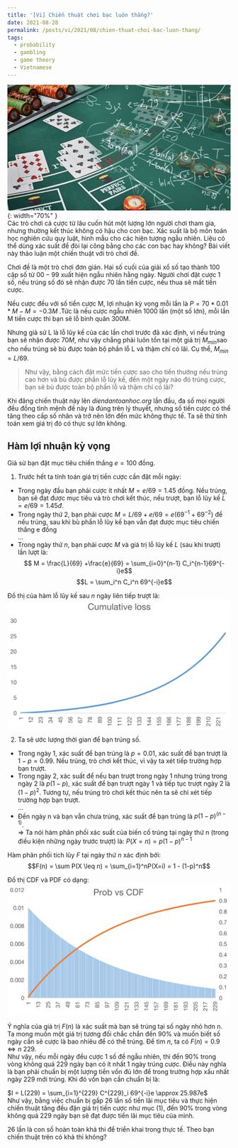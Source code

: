 ```yaml
---
title: '[Vi] Chiến thuật chơi bạc luôn thắng?'
date: 2021-08-28
permalink: /posts/vi/2021/08/chien-thuat-choi-bac-luon-thang/
tags:
  - probability
  - gambling
  - game theory
  - Vietnamese
---
```

![Poster](/images/post/2021_poster_gbml.png){: width="70%" }<br>
Các trò chơi cá cược từ lâu cuốn hút một lượng lớn người chơi tham gia, nhưng thường kết thúc không có hậu cho con bạc. Xác suất là bộ môn toán học nghiên cứu quy luật, hình mẫu cho các hiện tượng ngẫu nhiên. Liệu có thể dùng xác suất để đòi lại công bằng cho các con bạc hay không?  Bài viết này thảo luận một chiến thuật với trò chơi đề.

Chơi đề là một trò chơi đơn giản. Hai số cuối của giải xổ số tạo thành $100$ cặp số từ $00-99$ xuất hiện ngẫu nhiên hằng ngày. Người chơi đặt cược $1$ số, nếu trúng số đó sẽ nhận được $70$ lần tiền cược, nếu thua sẽ mất tiền cược.

Nếu cược đều với số tiền cược M, lợi nhuận kỳ vọng mỗi lần là $P = 70*0.01*M-M = -0.3M$ .Tức là nếu cược ngẫu nhiên 1000 lần (một số lớn), mỗi lần M tiền cược thì bạn sẽ lỗ bình quân 300M.

Nhưng giả sử L là lỗ lũy kế của các lần chơi trước đã xác định, vì nếu trúng bạn sẽ nhận được $70M$, như vậy chẳng phải luôn tồn tại một giá trị $M_{min}$sao cho nếu trúng sẽ bù được toàn bộ phần lỗ L và thậm chí có lãi. Cụ thể, $M_{min}= L/69$.


>  Như vậy, bằng cách đặt mức tiền cược sao cho tiền thưởng nếu trúng cao hơn và bù được phần lỗ lũy kế, đến một ngày nào đó trúng cược, bạn sẽ bù được toàn bộ phần lỗ và thậm chí có lãi?

Khi đăng chiến thuật này lên *diendantoanhoc.org* lần đầu, đa số mọi người đều đồng tình mệnh đề này là đúng trên lý thuyết, nhưng số tiền cược có thể tăng theo cấp số nhân và trở nên lớn đến mức không thực tế. Ta sẽ thử tính toán xem giá trị đó có thực sự lớn không.

Hàm lợi nhuận kỳ vọng
----
Giả sử bạn đặt mục tiêu chiến thắng $e=100$ đồng. 
1. Trước hết ta tính toán giá trị tiền cược cần đặt mỗi ngày: <br>
* Trong ngày đầu bạn phải cược ít nhất $M = e/69 = 1.45$ đồng. Nếu trúng, bạn sẽ đạt được mục tiêu và trò chơi kết thúc, nếu trượt, bạn lỗ lũy kế $L = e/69 = 1.45đ$. <br>
* Trong ngày thứ 2, bạn phải cược $M = L/69 + e/69 = e(69^{-1} +69^{-2})$ để nếu trúng, sau khi bù phần lỗ lũy kế bạn vẫn đạt được mục tiêu chiến thắng e đồng <br>
…
* Trong ngày thứ $n$, bạn phải cược $M$ và giá trị lỗ lũy kế $L$ (sau khi trượt) lần lượt là: <br>
$$ M = \frac{L}{69} +\frac{e}{69} = \sum_{i=0}^{n-1} C_i^{n-1}69^{-i}e$$
$$L = \sum_i^n C_i^n 69^{-i}e$$

Đồ thị của hàm lỗ lũy kế sau $n$ ngày liên tiếp trượt là: <br>
![Cumulative loss](/images/post/bio-photo-2.png)

2. Ta sẽ ước lượng thời gian để bạn trúng số.
* Trong ngày 1, xác suất để bạn trúng là $p= 0.01$, xác suất đề bạn trượt là $1-p = 0.99$. Nếu trúng, trò chơi kết thúc, vì vậy ta xét tiếp trường hợp bạn trượt.
* Trong ngày 2, xác suất để nếu bạn trượt trong ngày 1 nhưng trúng trong ngày 2 là $p(1-p)$, xác suất để bạn trượt ngày 1 và tiếp tục trượt ngày 2 là $(1-p)^2$. Tương tự, nếu trúng trò chơi kết thúc nên ta sẽ chỉ xét tiếp trường hợp bạn trượt. <br>
…
* Đến ngày n và bạn vẫn chưa trúng, xác suất để bạn trúng là $p(1-p)^(n-1)$. <br>
=> Ta nói hàm phân phối xác suất của biến cố trúng tại ngày thứ n (trong điều kiện những ngày trước trượt) là:
$P(X=n) = p(1-p)^{n-1}$

Hàm phân phối tích lũy $F$ tại ngày thứ $n$ xác định bởi: <br>
$$F(n) = \sum P(X \leq n) = \sum_{i=1}^nP(X=i) = 1 - (1-p)^n$$

Đồ thị CDF và PDF có dạng: <br>
![CDF and PDF](/images/post/gmbl_cdf.png)

<!-- <img src="/_posts/img/gmbl_cdf.png" width="200" height="200" /> -->


Ý nghĩa của giá trị $F(n)$ là xác suất mà bạn sẽ trúng tại số ngày nhỏ hơn n. <br>
Ta mong muốn một giá trị tương đối chắc chắn đến 90% và muốn biết số ngày cần sẽ cược là bao nhiêu để có thể trúng. Để tìm $n$, ta có $F(n) = 0.9 \Leftrightarrow n ~ 229.$ <br>
Như vậy, nếu mỗi ngày đều cược 1 số đề ngẫu nhiên, thì đến 90% trong vòng không quá 229 ngày bạn có ít nhất 1 ngày trúng cược. Điều này nghĩa là bạn phải chuẩn bị một lượng tiền vốn đủ lớn để trong trường hợp xấu nhất ngày 229 mới trúng. Khi đó vốn bạn cần chuẩn bị là: <br>

$I = L(229) = \sum_{i=1}^{229} C^{229}_i 69^{-i}e \approx 25.987e$
<br>
Như vậy, bằng việc chuẩn bị gấp 26 lần số tiền lãi mục tiêu và thực hiện chiến thuật tăng đều đặn giá trị tiền cược như mục (1), đến 90% trong vòng không quá 229 ngày bạn sẽ đạt được tiền lãi mục tiêu của mình.

26 lần là con số hoàn toàn khả thi để triển khai trong thực tế. Theo bạn chiến thuật trên có khả thi không?